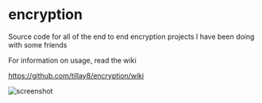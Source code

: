 # encryption
Source code for all of the end to end encryption projects I have been doing with some friends

For information on usage, read the wiki

https://github.com/tillay8/encryption/wiki

![screenshot](https://raw.githubusercontent.com/tillay8/encryption/refs/heads/main/lincox.jpg)
